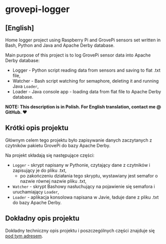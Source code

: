 # grovepi-logger

## [English]

Home logger project using Raspberry Pi and GrovePi sensors set written in Bash, Python and Java and Apache Derby database.

Main purpose of this project is to log GrovePi sensor data into Apache Derby database:
* Logger - Python script reading data from sensors and saving to flat .txt file,
* Watcher - Bash script watching for semaphore, deleting it and running Java `Loader`,
* Loader - Java console app - loading data from flat file to Apache Derby database.

**NOTE: This description is in Polish. For English translation, contact me @ GitHub. ❤**

## Krótki opis projektu

Głównym celem tego projektu było zapisywanie danych zaczytanych z czytników pakietu GrovePi do bazy Apache Derby. 

Na projekt składają się następujące części:
- `Logger` - skrypt napisany w Pythonie, czytający dane z czytników i zapisujący je do pliku .txt,
  - po zakończeniu działania tego skryptu, wystawiany jest semafor o nazwie równej nazwie pliku .txt,
- `Watcher` - skrypt Bashowy nasłuchujący na pojawienie się semafora i uruchamiający `Loader`,
- `Loader` - aplikacja konsolowa napisana w Javie, ładuje dane z pliku .txt do bazy Apache Derby.

## Dokładny opis projektu

Dokładny techniczny opis projektu i poszczególnych części znajduje się [pod tym adresem](DESCRIPTION.md).